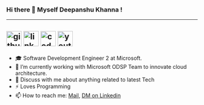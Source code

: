 ### Hi there 👋 Myself Deepanshu Khanna !

---
<a href="http://www.github.com/deepanshukhanna"><img src="https://pics.freeicons.io/uploads/icons/png/3345023101530077752-512.png" alt="github" width="40"/></a>
<a href="https://www.linkedin.com/in/deepanshu-khanna-393380b7/"><img src="https://image.flaticon.com/icons/png/512/174/174857.png" alt="linkedin" width="40"/></a>
<a href="https://www.codechef.com/users/khanna____"><img src="https://avatars1.githubusercontent.com/u/11960354?s=460&v=4" alt="codechef" width="40"/></a>
<a href="https://www.youtube.com/channel/UCft3q7T8vQXMtfPF0Icq46Q"><img src="https://www.iconpacks.net/icons/2/free-youtube-logo-icon-2431-thumb.png" alt="youtube" width="40"/></a>
---
- 🎓 Software Development Engineer 2 at Microsoft. <br>
- 🔭 I’m currently working with Microsoft ODSP Team to innovate cloud architecture. <br>
- 💬 Discuss with me about anything related to latest Tech <br>
- ⚡ Loves Programming <br>
- 📫 How to reach me: <a href="mailto:dkdeepanshu.khanna17@gmail.com">Mail</a>, <a href="https://www.linkedin.com/in/deepanshu-khanna-393380b7/">DM on Linkedin</a>
